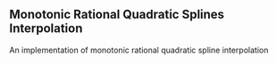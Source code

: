 ## Monotonic Rational Quadratic Splines Interpolation
An implementation of monotonic rational quadratic spline interpolation
